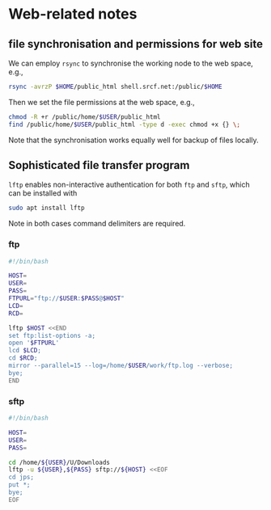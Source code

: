 # Web-related notes

## file synchronisation and permissions for web site

We can employ `rsync` to synchronise the working node to the web space, e.g.,
```bash
rsync -avrzP $HOME/public_html shell.srcf.net:/public/$HOME
```
Then we set the file permissions at the web space, e.g.,
```bash
chmod -R +r /public/home/$USER/public_html
find /public/home/$USER/public_html -type d -exec chmod +x {} \;
```
Note that the synchronisation works equally well for backup of files locally.

## Sophisticated file transfer program

`lftp` enables non-interactive authentication for both `ftp` and `sftp`, which can be installed with
```bash
sudo apt install lftp
```
Note in both cases command delimiters are required.

### ftp

```bash
#!/bin/bash

HOST=
USER=
PASS=
FTPURL="ftp://$USER:$PASS@$HOST"
LCD=
RCD=

lftp $HOST <<END
set ftp:list-options -a;
open '$FTPURL'
lcd $LCD;
cd $RCD;
mirror --parallel=15 --log=/home/$USER/work/ftp.log --verbose;
bye;
END
```

### sftp

```bash
#!/bin/bash

HOST=
USER=
PASS=

cd /home/${USER}/U/Downloads
lftp -u ${USER},${PASS} sftp://${HOST} <<EOF
cd jps;
put *;
bye;
EOF
```
